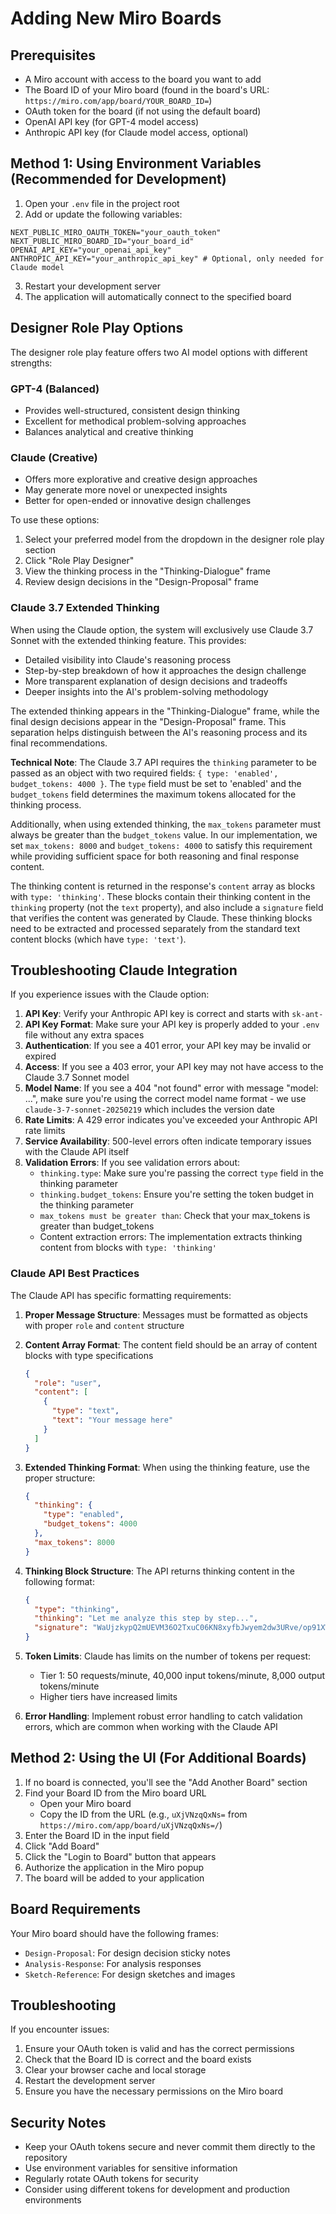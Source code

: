 # Adding New Miro Boards

## Prerequisites
- A Miro account with access to the board you want to add
- The Board ID of your Miro board (found in the board's URL: `https://miro.com/app/board/YOUR_BOARD_ID=`)
- OAuth token for the board (if not using the default board)
- OpenAI API key (for GPT-4 model access)
- Anthropic API key (for Claude model access, optional)

## Method 1: Using Environment Variables (Recommended for Development)

1. Open your `.env` file in the project root
2. Add or update the following variables:
```env
NEXT_PUBLIC_MIRO_OAUTH_TOKEN="your_oauth_token"
NEXT_PUBLIC_MIRO_BOARD_ID="your_board_id"
OPENAI_API_KEY="your_openai_api_key"
ANTHROPIC_API_KEY="your_anthropic_api_key" # Optional, only needed for Claude model
```
3. Restart your development server
4. The application will automatically connect to the specified board

## Designer Role Play Options

The designer role play feature offers two AI model options with different strengths:

### GPT-4 (Balanced)
- Provides well-structured, consistent design thinking
- Excellent for methodical problem-solving approaches
- Balances analytical and creative thinking

### Claude (Creative)
- Offers more explorative and creative design approaches
- May generate more novel or unexpected insights
- Better for open-ended or innovative design challenges

To use these options:
1. Select your preferred model from the dropdown in the designer role play section
2. Click "Role Play Designer"
3. View the thinking process in the "Thinking-Dialogue" frame
4. Review design decisions in the "Design-Proposal" frame

### Claude 3.7 Extended Thinking

When using the Claude option, the system will exclusively use Claude 3.7 Sonnet with the extended thinking feature. This provides:

- Detailed visibility into Claude's reasoning process
- Step-by-step breakdown of how it approaches the design challenge
- More transparent explanation of design decisions and tradeoffs
- Deeper insights into the AI's problem-solving methodology

The extended thinking appears in the "Thinking-Dialogue" frame, while the final design decisions appear in the "Design-Proposal" frame. This separation helps distinguish between the AI's reasoning process and its final recommendations.

**Technical Note**: The Claude 3.7 API requires the `thinking` parameter to be passed as an object with two required fields: `{ type: 'enabled', budget_tokens: 4000 }`. The `type` field must be set to 'enabled' and the `budget_tokens` field determines the maximum tokens allocated for the thinking process.

Additionally, when using extended thinking, the `max_tokens` parameter must always be greater than the `budget_tokens` value. In our implementation, we set `max_tokens: 8000` and `budget_tokens: 4000` to satisfy this requirement while providing sufficient space for both reasoning and final response content.

The thinking content is returned in the response's `content` array as blocks with `type: 'thinking'`. These blocks contain their thinking content in the `thinking` property (not the `text` property), and also include a `signature` field that verifies the content was generated by Claude. These thinking blocks need to be extracted and processed separately from the standard text content blocks (which have `type: 'text'`).

## Troubleshooting Claude Integration

If you experience issues with the Claude option:

1. **API Key**: Verify your Anthropic API key is correct and starts with `sk-ant-`
2. **API Key Format**: Make sure your API key is properly added to your `.env` file without any extra spaces
3. **Authentication**: If you see a 401 error, your API key may be invalid or expired
4. **Access**: If you see a 403 error, your API key may not have access to the Claude 3.7 Sonnet model
5. **Model Name**: If you see a 404 "not found" error with message "model: ...", make sure you're using the correct model name format - we use `claude-3-7-sonnet-20250219` which includes the version date
6. **Rate Limits**: A 429 error indicates you've exceeded your Anthropic API rate limits
7. **Service Availability**: 500-level errors often indicate temporary issues with the Claude API itself
8. **Validation Errors**: If you see validation errors about:
   - `thinking.type`: Make sure you're passing the correct `type` field in the thinking parameter
   - `thinking.budget_tokens`: Ensure you're setting the token budget in the thinking parameter
   - `max_tokens must be greater than`: Check that your max_tokens is greater than budget_tokens
   - Content extraction errors: The implementation extracts thinking content from blocks with `type: 'thinking'`

### Claude API Best Practices

The Claude API has specific formatting requirements:

1. **Proper Message Structure**: Messages must be formatted as objects with proper `role` and `content` structure
2. **Content Array Format**: The content field should be an array of content blocks with type specifications
   ```json
   { 
     "role": "user", 
     "content": [
       {
         "type": "text",
         "text": "Your message here"
       }
     ]
   }
   ```
3. **Extended Thinking Format**: When using the thinking feature, use the proper structure:
   ```json
   { 
     "thinking": {
       "type": "enabled",
       "budget_tokens": 4000
     },
     "max_tokens": 8000
   }
   ```
4. **Thinking Block Structure**: The API returns thinking content in the following format:
   ```json
   {
     "type": "thinking",
     "thinking": "Let me analyze this step by step...",
     "signature": "WaUjzkypQ2mUEVM36O2TxuC06KN8xyfbJwyem2dw3URve/op91XWHOEBLLqIOMfFG/UvLEczmEsUjavL...."
   }
   ```
5. **Token Limits**: Claude has limits on the number of tokens per request:
   - Tier 1: 50 requests/minute, 40,000 input tokens/minute, 8,000 output tokens/minute
   - Higher tiers have increased limits

6. **Error Handling**: Implement robust error handling to catch validation errors, which are common when working with the Claude API

## Method 2: Using the UI (For Additional Boards)

1. If no board is connected, you'll see the "Add Another Board" section
2. Find your Board ID from the Miro board URL
   - Open your Miro board
   - Copy the ID from the URL (e.g., `uXjVNzqQxNs=` from `https://miro.com/app/board/uXjVNzqQxNs=/`)
3. Enter the Board ID in the input field
4. Click "Add Board"
5. Click the "Login to Board" button that appears
6. Authorize the application in the Miro popup
7. The board will be added to your application

## Board Requirements

Your Miro board should have the following frames:
- `Design-Proposal`: For design decision sticky notes
- `Analysis-Response`: For analysis responses
- `Sketch-Reference`: For design sketches and images

## Troubleshooting

If you encounter issues:
1. Ensure your OAuth token is valid and has the correct permissions
2. Check that the Board ID is correct and the board exists
3. Clear your browser cache and local storage
4. Restart the development server
5. Ensure you have the necessary permissions on the Miro board

## Security Notes

- Keep your OAuth tokens secure and never commit them directly to the repository
- Use environment variables for sensitive information
- Regularly rotate OAuth tokens for security
- Consider using different tokens for development and production environments 
